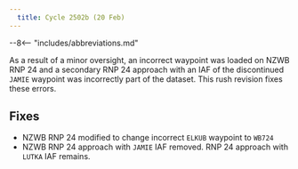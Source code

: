 ```yaml
---
  title: Cycle 2502b (20 Feb)
---
```


--8<-- "includes/abbreviations.md"

As a result of a minor oversight, an incorrect waypoint was loaded on NZWB RNP 24 and a secondary RNP 24 approach with an IAF of the discontinued `JAMIE` waypoint was incorrectly part of the dataset. This rush revision fixes these errors.

## Fixes
- NZWB RNP 24 modified to change incorrect `ELKUB` waypoint to `WB724`
- NZWB RNP 24 approach with `JAMIE` IAF removed. RNP 24 approach with `LUTKA` IAF remains.